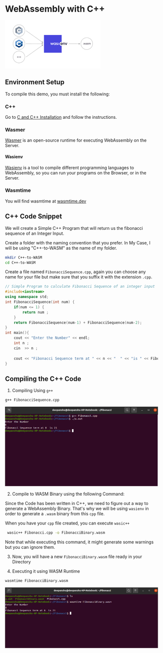 # WebAssembly with C++

![C++ WebAssembly](/static/img/tutorial/C++WASI.png?raw=true)

## Environment Setup 

To compile this demo, you must install
the following:

### C++

Go to [C and C++ Installation](https://docs.microsoft.com/en-us/cpp/build/vscpp-step-0-installation?view=msvc-170)
and follow the instructions.

### Wasmer

[Wasmer](https://docs.wasmer.io/) is an open-source runtime for executing WebAssembly on the Server.

#### Wasienv

[Wasienv](https://github.com/wasienv/wasienv) is a tool to compile different programming languages to WebAssembly, so you can run your programs on the Browser, or in the Server.

### Wasmtime

You will find wasmtime at [wasmtime.dev](https://wasmtime.dev/)

## C++ Code Snippet

We will create a Simple C++ Program that will return us the fibonacci sequence of an Integer Input.

Create a folder with the naming convention that you prefer. In My Case, I will be using
"C++-to-WASM" as the name of my folder.

```bash
mkdir C++-to-WASM
cd C++-to-WASM
```

Create a file named `FibonacciSequence.cpp`, again you can choose any name for your file but make sure that you suffix it with the extension `.cpp`.

```C++
// Simple Program to calculate Fibonacci Sequence of an integer input
#include<iostream>
using namespace std;
int FibonacciSequence(int num) {
    if(num <= 1) {
        return num ;
    }
    return FibonacciSequence(num-1) + FibonacciSequence(num-2);
}
int main(){
    cout << "Enter the Number" << endl;
    int n ;
    cin  >> n ;
    
    cout << "Fibonacci Sequence term at " << n << "  " << "is " << FibonacciSequence(n) << endl;
}
```

## Compiling the C++ Code

1. Compiling Using `g++`

```bash
g++ FibonacciSequence.cpp
```
![C++ Screenshot1](/static/img/tutorial/C++ExecutionScreenshot.png?raw=true)

2. Compile to WASM Binary using the following Command:

Since the Code has been written in C++, we need to figure out a way to generate a WebAssembly Binary.
That's why we will be using `wasienv` in order to generate a `.wasm` binary from this `cpp` file.

When you have your `cpp` file created, you can execute `wasic++`

```bash
 wasic++ Fibonacci.cpp -o FibonacciBinary.wasm
```

Note that while executing this command, it might generate some warnings but you can ignore them.

3. Now, you will have a new `FibonacciBinary.wasm` file ready in your Directory

4. Executing it using WASM Runtime
```bash
wasmtime FibonacciBinary.wasm
```
![C++ Screenshot2](/static/img/tutorial/C++WasmScreenshot.png?raw=true)